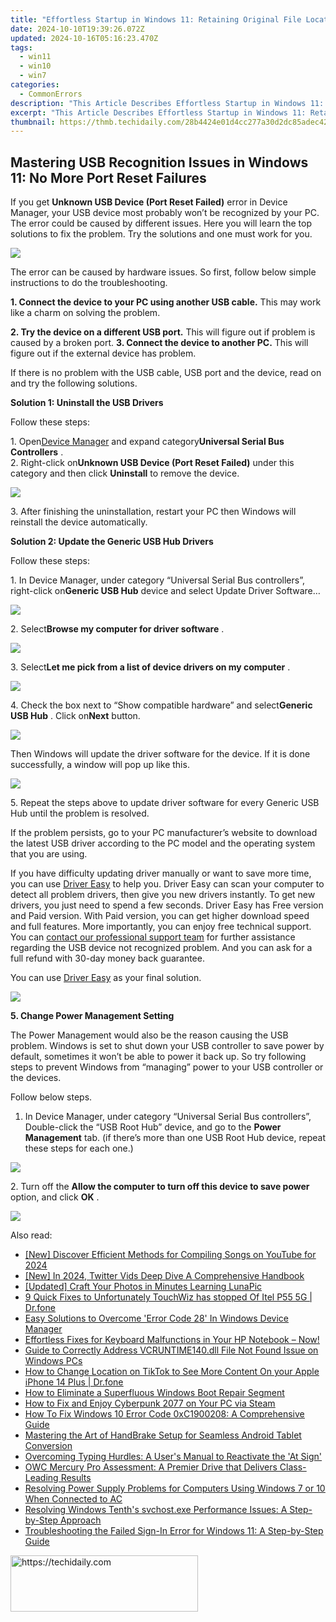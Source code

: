 ```yaml
---
title: "Effortless Startup in Windows 11: Retaining Original File Locations Post Reboot"
date: 2024-10-10T19:39:26.072Z
updated: 2024-10-16T05:16:23.470Z
tags:
  - win11
  - win10
  - win7
categories:
  - CommonErrors
description: "This Article Describes Effortless Startup in Windows 11: Retaining Original File Locations Post Reboot"
excerpt: "This Article Describes Effortless Startup in Windows 11: Retaining Original File Locations Post Reboot"
thumbnail: https://thmb.techidaily.com/28b4424e01d4cc277a30d2dc85adec4230b241c9e861b58d7c8b2fd02e294cb8.jpg
---
```


## Mastering USB Recognition Issues in Windows 11: No More Port Reset Failures

 If you get **Unknown USB Device (Port Reset Failed)** error in Device Manager, your USB device most probably won’t be recognized by your PC. The error could be caused by different issues. Here you will learn the top solutions to fix the problem. Try the solutions and one must work for you.

![](https://images.drivereasy.com/wp-content/uploads/2016/10/img_5800776f4e2c0.jpg)

 The error can be caused by hardware issues. So first, follow below simple instructions to do the troubleshooting.

**1\. Connect the device to your PC using another USB cable.** This may work like a charm on solving the problem.

**2\. Try the device on a different USB port.** This will figure out if problem is caused by a broken port.
**3\. Connect the device to another PC.** This will figure out if the external device has problem.

 If there is no problem with the USB cable, USB port and the device, read on and try the following solutions.

**Solution 1: Uninstall the USB Drivers**

Follow these steps:

 1\. Open[Device Manager](https://tools.techidaily.com/drivereasy/download/) and expand category**Universal Serial Bus Controllers** .  
 2\. Right-click on**Unknown USB Device (Port Reset Failed)** under this category and then click **Uninstall** to remove the device.

![](https://images.drivereasy.com/wp-content/uploads/2016/10/img_58008bc046cc6.jpg)

 3\. After finishing the uninstallation, restart your PC then Windows will reinstall the device automatically.

**Solution 2: Update the Generic USB Hub Drivers**

 Follow these steps:

 1\. In Device Manager, under category “Universal Serial Bus controllers”, right-click on**Generic USB Hub** device and select Update Driver Software…

![](https://images.drivereasy.com/wp-content/uploads/2016/10/img_5800917567e49.jpg)

 2\. Select**Browse my computer for driver software** .

![](https://images.drivereasy.com/wp-content/uploads/2017/09/img_59ba30bb3336f.png)

 3\. Select**Let me pick from a list of device drivers on my computer** .

![](https://images.drivereasy.com/wp-content/uploads/2017/09/img_59ba30ea9e511.png)

 4\. Check the box next to “Show compatible hardware” and select**Generic USB Hub** . Click on**Next** button.

![](https://images.drivereasy.com/wp-content/uploads/2017/09/img_59ba312822f8b.png)

 Then Windows will update the driver software for the device. If it is done successfully, a window will pop up like this.

![](https://images.drivereasy.com/wp-content/uploads/2017/09/img_59ba314393778.png)

 5\. Repeat the steps above to update driver software for every Generic USB Hub until the problem is resolved.

 If the problem persists, go to your PC manufacturer’s website to download the latest USB driver according to the PC model and the operating system that you are using.
  
 If you have difficulty updating driver manually or want to save more time, you can use [Driver Easy](https://tools.techidaily.com/drivereasy/download/)  to help you. Driver Easy can scan your computer to detect all problem drivers, then give you new drivers instantly. To get new drivers, you just need to spend a few seconds. Driver Easy has Free version and Paid version. With Paid version, you can get higher download speed and full features. More importantly, you can enjoy free technical support. You can [contact our professional support team](https://tools.techidaily.com/drivereasy/download/)  for further assistance regarding the USB device not recognized problem. And you can ask for a full refund with 30-day money back guarantee.

You can use [Driver Easy](https://tools.techidaily.com/drivereasy/download/)  as your final solution.

![](https://images.drivereasy.com/wp-content/uploads/2017/03/Driver-Easy-Scan-Needed.jpg)

 **5\. Change Power Management Setting**

 The Power Management would also be the reason causing the USB problem. Windows is set to shut down your USB controller to save power by default, sometimes it won’t be able to power it back up. So try following steps to prevent Windows from “managing” power to your USB controller or the devices.

Follow below steps.

1. In Device Manager, under category “Universal Serial Bus controllers”,  
 Double-click the “USB Root Hub” device, and go to the **Power Management**  tab. (if there’s more than one USB Root Hub device, repeat these steps for each one.)  

![](https://images.drivereasy.com/wp-content/uploads/2017/09/img_59ba31da19f02.jpg)

2\. Turn off the **Allow the computer to turn off this device to save power** option, and click **OK** .

![](https://images.drivereasy.com/wp-content/uploads/2017/09/img_59ba31b753d11.png)

<ins class="adsbygoogle"
     style="display:block"
     data-ad-format="autorelaxed"
     data-ad-client="ca-pub-7571918770474297"
     data-ad-slot="1223367746"></ins>

<ins class="adsbygoogle"
     style="display:block"
     data-ad-client="ca-pub-7571918770474297"
     data-ad-slot="8358498916"
     data-ad-format="auto"
     data-full-width-responsive="true"></ins>

<span class="atpl-alsoreadstyle">Also read:</span>
<div><ul>
<li><a href="https://facebook-record-videos.techidaily.com/new-discover-efficient-methods-for-compiling-songs-on-youtube-for-2024/"><u>[New] Discover Efficient Methods for Compiling Songs on YouTube for 2024</u></a></li>
<li><a href="https://twitter-videos.techidaily.com/new-in-2024-twitter-vids-deep-dive-a-comprehensive-handbook/"><u>[New] In 2024, Twitter Vids Deep Dive A Comprehensive Handbook</u></a></li>
<li><a href="https://extra-resources.techidaily.com/updated-craft-your-photos-in-minutes-learning-lunapic/"><u>[Updated] Craft Your Photos in Minutes Learning LunaPic</u></a></li>
<li><a href="https://howto.techidaily.com/9-quick-fixes-to-unfortunately-touchwiz-has-stopped-of-itel-p55-5g-drfone-by-drfone-fix-android-problems-fix-android-problems/"><u>9 Quick Fixes to Unfortunately TouchWiz has stopped Of Itel P55 5G | Dr.fone</u></a></li>
<li><a href="https://win-howtos.techidaily.com/easy-solutions-to-overcome-error-code-28-in-windows-device-manager/"><u>Easy Solutions to Overcome 'Error Code 28' In Windows Device Manager</u></a></li>
<li><a href="https://win-howtos.techidaily.com/1723209493947-effortless-fixes-for-keyboard-malfunctions-in-your-hp-notebook-now/"><u>Effortless Fixes for Keyboard Malfunctions in Your HP Notebook – Now!</u></a></li>
<li><a href="https://win-howtos.techidaily.com/guide-to-correctly-address-vcruntime140dll-file-not-found-issue-on-windows-pcs/"><u>Guide to Correctly Address VCRUNTIME140.dll File Not Found Issue on Windows PCs</u></a></li>
<li><a href="https://location-social.techidaily.com/how-to-change-location-on-tiktok-to-see-more-content-on-your-apple-iphone-14-plus-drfone-by-drfone-virtual-ios/"><u>How to Change Location on TikTok to See More Content On your Apple iPhone 14 Plus | Dr.fone</u></a></li>
<li><a href="https://tech-recovery.techidaily.com/how-to-eliminate-a-superfluous-windows-boot-repair-segment/"><u>How to Eliminate a Superfluous Windows Boot Repair Segment</u></a></li>
<li><a href="https://win-solutions.techidaily.com/how-to-fix-and-enjoy-cyberpunk-2077-on-your-pc-via-steam/"><u>How to Fix and Enjoy Cyberpunk 2077 on Your PC via Steam</u></a></li>
<li><a href="https://win-howtos.techidaily.com/how-to-fix-windows-10-error-code-0xc1900208-a-comprehensive-guide/"><u>How To Fix Windows 10 Error Code 0xC1900208: A Comprehensive Guide</u></a></li>
<li><a href="https://some-approaches.techidaily.com/mastering-the-art-of-handbrake-setup-for-seamless-android-tablet-conversion/"><u>Mastering the Art of HandBrake Setup for Seamless Android Tablet Conversion</u></a></li>
<li><a href="https://win-howtos.techidaily.com/overcoming-typing-hurdles-a-users-manual-to-reactivate-the-at-sign/"><u>Overcoming Typing Hurdles: A User's Manual to Reactivate the 'At Sign'</u></a></li>
<li><a href="https://screen-sharing-recording.techidaily.com/owc-mercury-pro-assessment-a-premier-drive-that-delivers-class-leading-results/"><u>OWC Mercury Pro Assessment: A Premier Drive that Delivers Class-Leading Results</u></a></li>
<li><a href="https://win-howtos.techidaily.com/resolving-power-supply-problems-for-computers-using-windows-7-or-10-when-connected-to-ac/"><u>Resolving Power Supply Problems for Computers Using Windows 7 or 10 When Connected to AC</u></a></li>
<li><a href="https://win-howtos.techidaily.com/resolving-windows-tenths-svchostexe-performance-issues-a-step-by-step-approach/"><u>Resolving Windows Tenth's svchost.exe Performance Issues: A Step-by-Step Approach</u></a></li>
<li><a href="https://win-howtos.techidaily.com/troubleshooting-the-failed-sign-in-error-for-windows-11-a-step-by-step-guide/"><u>Troubleshooting the Failed Sign-In Error for Windows 11: A Step-by-Step Guide</u></a></li>
</ul></div>

<!-- affiliate ads begin -->
<a href="https://aligracehair.sjv.io/c/5597632/2135413/19272" target="_top" id="2135413">
  <img src="//a.impactradius-go.com/display-ad/19272-2135413" border="0" alt="https://techidaily.com" width="300" height="90"/>
</a>
<img height="0" width="0" src="https://aligracehair.sjv.io/i/5597632/2135413/19272" style="position:absolute;visibility:hidden;" border="0" />
<!-- affiliate ads end -->

